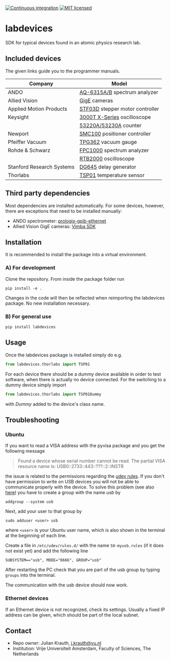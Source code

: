 [![Continuous integration](https://img.shields.io/travis/jkrauth/labdevices)](https://travis-ci.org/github/jkrauth/labdevices) [![MIT licensed](https://img.shields.io/github/license/jkrauth/labdevices)](https://github.com/jkrauth/labdevices/blob/main/LICENSE.md)

# labdevices

SDK for typical devices found in an atomic physics research lab.

## Included devices

The given links guide you to the programmer manuals.

| Company                   | Model                                                        |
| ------------------------- | ------------------------------------------------------------ |
| ANDO                      | [AQ-6315A/B](https://cdn.tmi.yokogawa.com/ASS-62408E-01Y_010.pd.pdf) spectrum analyzer |
| Allied Vision             | [GigE](https://cdn.alliedvision.com/fileadmin/content/documents/products/cameras/various/features/Camera_and_Driver_Attributes.pdf) cameras |
| Applied Motion Products   | [STF03D](https://appliedmotion.s3.amazonaws.com/Host-Command-Reference_920-0002V.pdf) stepper motor controller |
| Keysight                  | [3000T X-Series](http://literature.cdn.keysight.com/litweb/pdf/75037-97025.pdf) oscilloscope |
|                           | [53220A/53230A](53220A/53230A ) counter                      |
| Newport                   | [SMC100](https://www.newport.com/medias/sys_master/images/images/h8d/h3a/8797263101982/SMC100CC-SMC100PP-User-Manual.pdf) positioner controller |
| Pfeiffer Vacuum           | [TPG362](https://www.ajvs.com/library/Pfeiffer_Vacuum_TPG_361_TPG_362_Manual.pdf) vacuum gauge |
| Rohde & Schwarz           | [FPC1000](https://scdn.rohde-schwarz.com/ur/pws/dl_downloads/pdm/cl_manuals/user_manual/1178_4130_01/FPC_UserManual_en_09.pdf) spectrum analyzer |
|                           | [RTB2000](https://scdn.rohde-schwarz.com/ur/pws/dl_downloads/pdm/cl_manuals/user_manual/1333_1611_01/RTB_UserManual_en_10.pdf) oscilloscope |
| Stanford Research Systems | [DG645](https://www.thinksrs.com/downloads/pdfs/manuals/DG645m.pdf) delay generator |
| Thorlabs                  | [TSP01](https://www.thorlabs.com/drawings/d3a8b683b1da6c0e-C643E761-F31E-E669-C6BC10DCC87ABBE3/TSP01-Manual.pdf) temperature sensor |

## Third party dependencies

Most dependencies are installed automatically. For some devices, however, there are exceptions that need to be installed manually:

- ANDO spectrometer: [prologix-gpib-ethernet](https://github.com/nelsond/prologix-gpib-ethernet)
- Allied Vision GigE cameras: [Vimba SDK](https://www.alliedvision.com/en/products/software.html#agb-modal-content-5496)

## Installation

It is recommended to install the package into a virtual environment.

### A) For development

Clone the repository. From inside the package folder run

```console
pip install -e .
```

 Changes in the code will then be reflected when reimporting the labdevices package. No new installation necessary.

### B) For general use

```console
pip install labdevices
```

## Usage

Once the labdevices package is installed simply do e.g.

```python
from labdevices.thorlabs import TSP01
```

For each device there should be a dummy device available in order to test software, when there is actually no device connected. For the switching to a dummy device simply import

```python
from labdevices.thorlabs import TSP01Dummy
```

with *Dummy* added to the device's class name.

## Troubleshooting

### Ubuntu

If you want to read a VISA address with the pyvisa package and you get the following message

> Found a device whose serial number cannot be read. The partial VISA resource name is: USB0::2733::443::???::2::INSTR

the issue is related to the permissions regarding the [udev rules](https://www.thegeekdiary.com/beginners-guide-to-udev-in-linux/). If you don't have permission to write on USB devices you will not be able to communicate properly with the device. To solve this problem  (see also [here](http://manpages.ubuntu.com/manpages/bionic/man3/Device::USB::FAQ.3pm.html)) you have to create a group with the name *usb* by

```console
addgroup --system usb
```

Next, add your user to that group by

```console
sudo adduser <user> usb
```

where `<user>` is your Ubuntu user name, which is also shown in the terminal at the beginning of each line.

Create a file in `/etc/udev/rules.d/` with the name `50-myusb.rules` (if it does not exist yet) and add the following line

```console
SUBSYSTEM=="usb", MODE="0666", GROUP="usb"
```

After restarting the PC check that you are part of the usb group by typing `groups` into the terminal.

The communication with the usb device should now work.

### Ethernet devices

If an Ethernet device is not recognized, check its settings. Usually a fixed IP address can be given, which should be part of the local subnet.

## Contact

- Repo owner:  Julian Krauth, j.krauth@vu.nl
- Institution: Vrije Universiteit Amsterdam, Faculty of Sciences, The Netherlands
